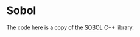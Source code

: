 # Sobol

The code here is a copy of the [SOBOL][sobol] C++ library.

[sobol]: http://people.sc.fsu.edu/~jburkardt/cpp_src/sobol/sobol.html
